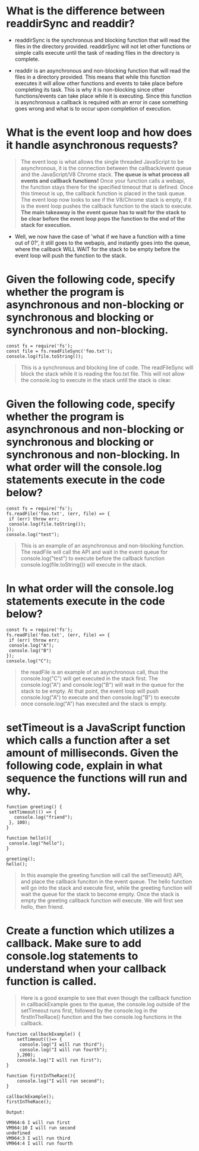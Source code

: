 # What is the difference between readdirSync and readdir?

* readdirSync is the synchronous and blocking function that will read the files in the directory provided. readdirSync will not let other functions or simple calls execute until the task of reading files in the directory is complete.

* readdir is an asynchronous and non-blocking function that will read the files in a directory provided. This means that while this function executes it will allow other functions and events to take place before completing its task. This is why it is non-blocking since other functions/events can take place while it is executing. Since this function is asynchronous a callback is required with an error in case something goes wrong and what is to occur upon completion of execution. 

# What is the event loop and how does it handle asynchronous requests?

> The event loop is what allows the single threaded JavaScript to be asynchronous, it is the connection between the callback/event queue and the JavaScript/V8 Chrome stack. **The queue is what process all events and callback functions!** Once your function calls a webapi, the function stays there for the specified timeout that is defined. Once this timeout is up, the callback function is placed in the task queue. The event loop now looks to see if the V8/Chrome stack is empty, if it is the event loop pushes the callback function to the stack to execute. **The main takeaway is the event queue has to wait for the stack to be clear before the event loop pops the function to the end of the stack for execution.**
* Well, we now have the case of 'what if we have a function with a time out of 0?', it still goes to the webapis, and instantly goes into the queue, where the callback WILL WAIT for the stack to be empty before the event loop will push the function to the stack. 

# Given the following code, specify whether the program is asynchronous and non-blocking or synchronous and blocking or synchronous and non-blocking.

```
const fs = require('fs');
const file = fs.readFileSync('foo.txt');
console.log(file.toString());

```
>This is a synchronous and blocking line of code. The readFileSync will block the stack while it is reading the foo.txt file. This will not allow the console.log to execute in the stack until the stack is clear.


# Given the following code, specify whether the program is asynchronous and non-blocking or synchronous and blocking or synchronous and non-blocking. In what order will the console.log statements execute in the code below?

```
const fs = require('fs');
fs.readFile('foo.txt', (err, file) => {
 if (err) throw err;
 console.log(file.toString());
});
console.log("test");

```
>This is an example of an asynchronous and non-blocking function. The readFile will call the API and wait in the event queue for console.log("test") to execute before the callback function console.log(file.toString()) will execute in the stack. 



# In what order will the console.log statements execute in the code below?
```
const fs = require('fs');
fs.readFile('foo.txt', (err, file) => {
 if (err) throw err;
 console.log("A");
 console.log("B")
});
console.log("C");
```
>the readFile is an example of an asynchronous call, thus the console.log("C") will get executed in the stack first. The console.log("A") and console.log("B") will wait in the queue for the stack to be empty. At that point, the event loop will push console.log("A") to execute and then console.log("B") to execute once console.log("A") has executed and the stack is empty.



# setTimeout is a JavaScript function which calls a function after a set amount of milliseconds. Given the following code, explain in what sequence the functions will run and why.
```
function greeting() {
 setTimeout(() => {
   console.log("friend");
 }, 100);
}

function hello(){
 console.log("hello");
}

greeting();
hello();
```
>In this example the greeting function will call the setTimeout() API, and place the callback funciton in the event queue. The hello function will go into the stack and execute first, while the greeting function will wait the queue for the stack to become empty. Once the stack is empty the greeting callback function will execute. 
We will first see hello, then friend.


# Create a function which utilizes a callback. Make sure to add console.log statements to understand when your callback function is called.

>Here is a good example to see that even though the callback function in callbackExample goes to the queue, the console.log outside of the setTimeout runs first, followed by the console.log in the firstInTheRace() function and the two console.log functions in the callback. 

```
function callbackExample() {
	setTimeout(()=> {
	 console.log("I will run third");
	 console.log("I will run fourth");
	},200);
	console.log("I will run first");
}

function firstInTheRace(){
	console.log("I will run second");
}

callbackExample();
firstInTheRace();

Output:

VM964:6 I will run first
VM964:10 I will run second
undefined
VM964:3 I will run third
VM964:4 I will run fourth

```
